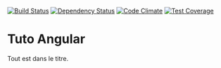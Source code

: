 [![Build Status](https://travis-ci.org/franckuser16/AngularTuto.svg?branch=develop)](https://travis-ci.org/franckuser16/AngularTuto) [![Dependency Status](https://gemnasium.com/franckuser16/AngularTuto.svg)](https://gemnasium.com/franckuser16/AngularTuto) [![Code Climate](https://codeclimate.com/github/franckuser16/AngularTuto/badges/gpa.svg)](https://codeclimate.com/github/franckuser16/AngularTuto) [![Test Coverage](https://codeclimate.com/github/franckuser16/AngularTuto/badges/coverage.svg)](https://codeclimate.com/github/franckuser16/AngularTuto)

# Tuto Angular

Tout est dans le titre.